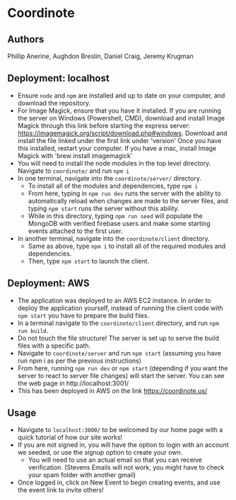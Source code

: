 # Coordinote

## Authors

Phillip Anerine, Aughdon Breslin, Daniel Craig, Jeremy Krugman

## Deployment: localhost

- Ensure `node` and `npm` are installed and up to date on your computer, and download the repository.
- For Image Magick, ensure that you have it installed. If you are running the server on Windows (Powershell, CMD), download and install Image Magick through this link before starting the express server: https://imagemagick.org/script/download.php#windows. Download and install the file linked under the first link under 'version'
Once you have this installed, restart your computer.
If you have a mac, install Image Magick with 'brew install imagemagick'
- You will need to install the node modules in the top level directory. Navigate to `coordinote/` and run `npm i`
- In one terminal, navigate into the `coordinote/server/` directory. 
  - To install all of the modules and dependencies, type `npm i`
  - From here, typing in `npm run dev` runs the server with the ability to automatically reload when changes are made to the server files, and typing `npm start` runs the server without this ability.
  - While in this directory, typing `npm run seed` will populate the MongoDB with verified firebase users and make some starting events attached to the first user. 
- In another terminal, navigate into the `coordinote/client` directory.
  - Same as above, type `npm i` to install all of the required modules and dependencies.
  - Then, type `npm start` to launch the client.

## Deployment: AWS
- The application was deployed to an AWS EC2 instance. In order to deploy the application yourself, instead of running the client code with `npm start` you have to prepare the build files. 
- In a terminal navigate to the `coordinote/client` directory, and run `npm run build`. 
- Do not touch the file structure! The server is set up to serve the build files with a specific path. 
- Navigate to `coordinote/server` and run `npm start` (assuming you have run npm i as per the previous instructions)
- From here, running `npm run dev` or `npm start` (depending if you want the server to react to server file changes) will start the server. You
can see the web page in http://localhost:3001/ 
- This has been deployed in AWS on the link https://coordinote.us/

## Usage

- Navigate to `localhost:3000/` to be welcomed by our home page with a quick tutorial of how our site works!
- If you are not signed in, you will have the option to login with an account we seeded, or use the signup option to create your own. 
  - You will need to use an actual email so that you can receive verification. (Stevens Emails will not work, you might have to check your spam
  folder with another gmail)
- Once logged in, click on New Event to begin creating events, and use the event link to invite others!
